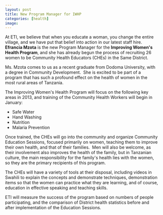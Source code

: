 ```yaml
---
layout: post
title: New Program Manager for IWHP
categories: [health]
image:
---
```

At ETI, we believe that when you educate a woman, you change the entire village, and we have put that belief into action in our latest staff hire. <strong>Efrancia Mzota</strong> is the new Program Manager for the <strong>Improving Women's Health Program</strong>, and she has already begun the process of recruiting 26 women to be Community Health Educators (CHEs) in the Same District.

Ms. Mzota comes to us as a recent graduate from Dodoma University, with a degree in Community Development.  She is excited to be part of a program that has such a profound effect on the health of women in the most rural areas of Tanzania.

The Improving Women's Health Program will focus on the following key areas in 2013, and training of the Community Health Workers will begin in January:
<ul>
	<li>Safe Water</li>
	<li>Hand Washing</li>
	<li>Nutrition</li>
	<li>Malaria Prevention</li>
</ul>
Once trained, the CHEs will go into the community and organize Community Education Sessions, focused primarily on women, teaching them to improve their own health, and that of their families.  Men will also be welcome, as their involvement also improves the health of the family, but in Tanzanian culture, the main responsibility for the family's health lies with the women, so they are the primary recipients of this program.

The CHEs will have a variety of tools at their disposal, including videos in Swahili to explain the concepts and demonstrate techniques, demonstration items so that the women can practice what they are learning, and of course, education in effective speaking and teaching skills.

ETI will measure the success of the program based on numbers of people participating, and the comparison of District health statistics before and after implementation of the Education Sessions.
